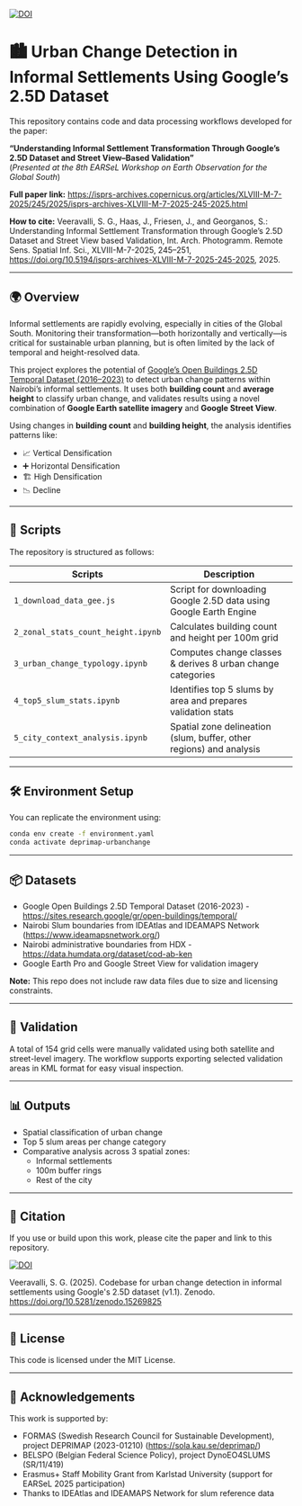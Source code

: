 [![DOI](https://zenodo.org/badge/DOI/10.5281/zenodo.15269825.svg)](https://doi.org/10.5281/zenodo.15269825)

# 🏙️ Urban Change Detection in Informal Settlements Using Google’s 2.5D Dataset

This repository contains code and data processing workflows developed for the paper:

**“Understanding Informal Settlement Transformation Through Google’s 2.5D Dataset and Street View–Based Validation”**  
(*Presented at the 8th EARSeL Workshop on Earth Observation for the Global South*)

**Full paper link:** https://isprs-archives.copernicus.org/articles/XLVIII-M-7-2025/245/2025/isprs-archives-XLVIII-M-7-2025-245-2025.html

**How to cite:**
Veeravalli, S. G., Haas, J., Friesen, J., and Georganos, S.: Understanding Informal Settlement Transformation through Google’s 2.5D Dataset and Street View based Validation, Int. Arch. Photogramm. Remote Sens. Spatial Inf. Sci., XLVIII-M-7-2025, 245–251, https://doi.org/10.5194/isprs-archives-XLVIII-M-7-2025-245-2025, 2025.

---

## 🌍 Overview

Informal settlements are rapidly evolving, especially in cities of the Global South. Monitoring their transformation—both horizontally and vertically—is critical for sustainable urban planning, but is often limited by the lack of temporal and height-resolved data.

This project explores the potential of [Google’s Open Buildings 2.5D Temporal Dataset (2016–2023)](https://sites.research.google/gr/open-buildings/temporal) to detect urban change patterns within Nairobi’s informal settlements. It uses both **building count** and **average height** to classify urban change, and validates results using a novel combination of **Google Earth satellite imagery** and **Google Street View**.

Using changes in **building count** and **building height**, the analysis identifies patterns like:

- 📈 Vertical Densification  
- ➕ Horizontal Densification  
- 🏗️ High Densification  
- 📉 Decline  

---

## 📂 Scripts

The repository is structured as follows:

| Scripts | Description |
|----------|-------------|
| `1_download_data_gee.js` | Script for downloading Google 2.5D data using Google Earth Engine |
| `2_zonal_stats_count_height.ipynb` | Calculates building count and height per 100m grid |
| `3_urban_change_typology.ipynb` | Computes change classes & derives 8 urban change categories |
| `4_top5_slum_stats.ipynb` | Identifies top 5 slums by area and prepares validation stats |
| `5_city_context_analysis.ipynb` | Spatial zone delineation (slum, buffer, other regions) and analysis |

---

## 🛠️ Environment Setup

You can replicate the environment using:

```bash
conda env create -f environment.yaml
conda activate deprimap-urbanchange
```
---

## 📦 Datasets
* Google Open Buildings 2.5D Temporal Dataset (2016-2023) - https://sites.research.google/gr/open-buildings/temporal/
* Nairobi Slum boundaries from IDEAtlas and IDEAMAPS Network (https://www.ideamapsnetwork.org/)
* Nairobi administrative boundaries from HDX - https://data.humdata.org/dataset/cod-ab-ken
* Google Earth Pro and Google Street View for validation imagery

**Note:** This repo does not include raw data files due to size and licensing constraints.

---

## 🧪 Validation
A total of 154 grid cells were manually validated using both satellite and street-level imagery. The workflow supports exporting selected validation areas in KML format for easy visual inspection.

---

## 📊 Outputs
- Spatial classification of urban change
- Top 5 slum areas per change category
- Comparative analysis across 3 spatial zones:
    - Informal settlements
    - 100m buffer rings
    - Rest of the city
---

## 📝 Citation
If you use or build upon this work, please cite the paper and link to this repository.

[![DOI](https://zenodo.org/badge/DOI/10.5281/zenodo.15269825.svg)](https://doi.org/10.5281/zenodo.15269825)

Veeravalli, S. G. (2025). Codebase for urban change detection in informal settlements using Google's 2.5D dataset (v1.1). Zenodo. https://doi.org/10.5281/zenodo.15269825

---

## 📄 License
This code is licensed under the MIT License.

---

## 🙏 Acknowledgements
This work is supported by:
* FORMAS (Swedish Research Council for Sustainable Development), project DEPRIMAP (2023-01210) (https://sola.kau.se/deprimap/)
* BELSPO (Belgian Federal Science Policy), project DynoEO4SLUMS (SR/11/419)
* Erasmus+ Staff Mobility Grant from Karlstad University (support for EARSeL 2025 participation)
* Thanks to IDEAtlas and IDEAMAPS Network for slum reference data

